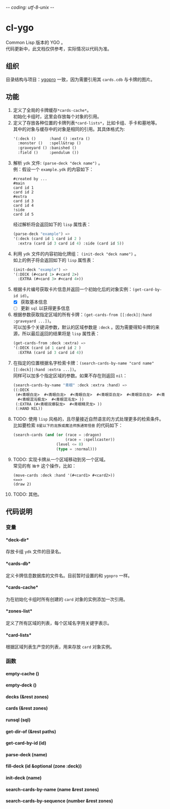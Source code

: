 -*- coding: utf-8-unix -*-
# cl-ygo
Common Lisp 版本的 YGO 。 \
代码更新中，此文档仅供参考，实际情况以代码为准。

## 组织
目录结构与项目：[ygopro](https://github.com/Fluorohydride/ygopro) 一致，因为需要引用其 `cards.cdb` 与卡牌的图片。

## 功能
1. 定义了全局的卡牌缓存`*cards-cache*`。\
   初始化卡组时，这里会存放每个对象的引用。
2. 定义了存放各种位置的卡牌列表`*card-lists*`，比如卡组、手卡和墓地等。 \
   其中的对象与缓存中的对象是相同的引用。其具体格式为:
   ```commonlisp
   '(:deck ()      :hand () :extra ()
     :monster ()   :spell&trap ()
     :graveyard () :banished ()
     :field ()     :pendulum ())
   ```
3. 解析 `ydk` 文件: `(parse-deck "deck name")` 。 \
   例：假设一个 `example.ydk` 的内容如下：
   ```text
   #created by ...
   #main
   card id 1
   card id 2
   #extra
   card id 3
   card id 4
   !side
   card id 5
   ```
   经过解析将会返回如下的 `lisp` 属性表：
   ```commonlisp
   (parse-deck "example") =>
   '(:deck (card id 1 card id 2 )
     :extra (card id 3 card id 4) :side (card id 5))
   ```
4. 利用 `ydk` 文件的内容初始化牌组： `(init-deck "deck name")` 。 \
   如上的例子将会返回如下的 `lisp` 属性表：
   ```commonlisp
   (init-deck "example") =>
   '(:DECK (#<card 1> #<card 2>)
     :EXTRA (#<card 3> #<card 4>))
   ```
5. 根据卡片编号获取卡片信息并返回一个初始化后的对象实例：`(get-card-by-id id)`。
   - [x] 获取基本信息
   - [ ] 更新 `sql` 以获得更多信息
6. 根据参数获取指定区域的所有卡牌：`(get-cards-from [[:deck]|:hand :graveyard ...])`。 \
   可以加多个关键词参数，默认的区域参数是 `:deck` 。因为需要得知卡牌的来源，所以最后返回的结果将是 `lisp` 属性表：
   ```commonlisp
   (get-cards-from :deck :extra) =>
   '(:DECK (card id 1 card id 2 )
     :EXTRA (card id 3 card id 4))
   ```
7. 在指定的位置根据名字检索卡牌：`(search-cards-by-name "card name" [[:deck]|:hand :extra ...])`。 \
   同样可以加多个指定区域的参数。如果不存在则返回 `nil`：
   ```commonlisp
   (search-cards-by-name "青眼" :deck :extra :hand) =>
   ((:DECK
    (#<青眼白龙>  #<青眼白龙>  #<青眼白龙>  #<青眼亚白龙>  #<青眼亚白龙>  #<青眼亚白龙>  #<青眼混沌极龙>
     #<青眼混沌极龙>  #<青眼混沌龙> ))
    (:EXTRA (#<青眼双爆裂龙>  #<青眼精灵龙> ))
	(:HAND NIL))
   ```
8. TODO: 使用 `lisp` 风格的，且尽量接近自然语言的方式处理更多的检索条件。\
   比如要检索 `8星以下的龙族或魔法师族通常怪兽` 的代码如下：
   ```commonlisp
   (search-cards (and (or (race = :dragon)
                          (race = :spellcaster))
                      (level <= 8)
                      (type = :normal)))
   ```
9. TODO: 实现卡牌从一个区域移动到另一个区域。 \
   常见的有 `抽卡` 这个操作，比如：
   ```commomlisp
   (move-cards :deck :hand '(#<card1> #<card2>))
   <==>
   (draw 2)
   ```
10. TODO: 其他。

## 代码说明
### 变量
#### \*deck-dir\*
存放卡组 `ydk` 文件的目录名。

#### \*cards-db\*
定义卡牌信息数据库的文件名。目前暂时设置的和 `ygopro` 一样。

#### \*cards-cache\*
为在初始化卡组时所有创建的 `card` 对象的实例添加一次引用。

#### \*zones-list\*
定义了所有区域的列表，每个区域名字用关键字表示。

#### \*card-lists\*
根据区域列表生产空的列表，用来存放 `card` 对象实例。

### 函数
#### empty-cache ()
#### empty-deck ()
#### decks (&rest zones)
#### cards (&rest zones)
#### runsql (sql)
#### get-dir-of (&rest paths)
#### get-card-by-id (id)
#### parse-deck (name)
#### fill-deck (id &optional (zone :deck))
#### init-deck (name)
#### search-cards-by-name (name &rest zones)
#### search-cards-by-sequence (number &rest zones)


